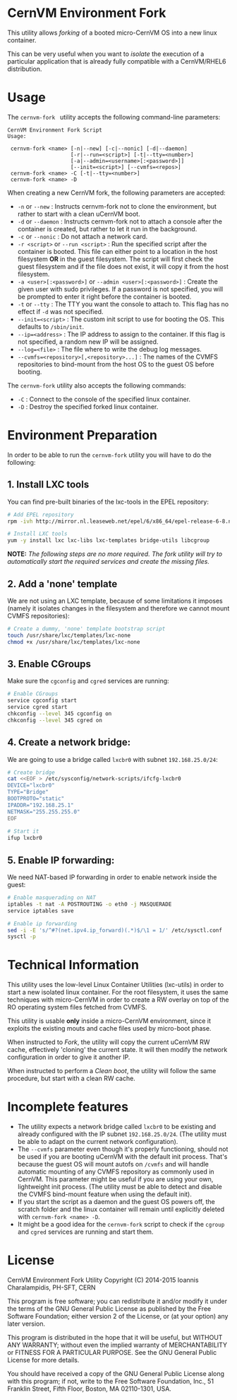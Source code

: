 
# CernVM Environment Fork

This utility allows _forking_ of a booted micro-CernVM OS into a new linux container.

This can be very useful when you want to _isolate_ the execution of a particular application that is already fully compatible with a CernVM/RHEL6 distribution.

# Usage

The `cernvm-fork ` utility accepts the following command-line parameters:

    CernVM Environment Fork Script
    Usage:
    
     cernvm-fork <name> [-n|--new] [-c|--nonic] [-d|--daemon]
                        [-r|--run=<script>] [-t|--tty=<number>]
                        [-a|--admin=<username>[:<password>]]
                        [--init=<script>] [--cvmfs=<repos>]
     cernvm-fork <name> -C [-t|--tty=<number>]
     cernvm-fork <name> -D

When creating a new CernVM fork, the following parameters are accepted:

 * `-n` or `--new` : Instructs cernvm-fork not to clone the environment, but rather to start with a clean uCernVM boot.
 * `-d` or `--daemon` : Instructs cernvm-fork not to attach a console after the container is created, but rather to let it run in the background.
 * `-c` or `--nonic` : Do not attach a network card.
 * `-r <script>` or `--run <script>` : Run the specified script after the container is booted. This file can either point to a location in the host filesystem **OR** in the guest filesystem. The script will first check the guest filesystem and if the file does not exist, it will copy it from the host filesystem.
 * `-a <user>[:<password>]` or `--admin <user>[:<password>]` : Create the given user with sudo privileges. If a password is not specified, you will be prompted to enter it right before the container is booted.
 * `-t` or `--tty` : The TTY you want the console to attach to. This flag has no effect if `-d` was not specified.
 * `--init=<script>` : The custom init script to use for booting the OS. This defaults to `/sbin/init`.
 * `--ip=<address>` : The IP address to assign to the container. If this flag is not specified, a random new IP will be assigned.
 * `--log=<file>` : The file where to write the debug log messages.
 * `--cvmfs=<repository>[,<repository>...]` : The names of the CVMFS repositories to bind-mount from the host OS to the guest OS before booting.

The `cernvm-fork` utility also accepts the following commands:

 * `-C` : Connect to the console of the specified linux container.
 * `-D` : Destroy the specified forked linux container.

# Environment Preparation

In order to be able to run the `cernvm-fork` utility you will have to do the following:

## 1. Install LXC tools

You can find pre-built binaries of the lxc-tools in the EPEL repository:

```sh
# Add EPEL repository
rpm -ivh http://mirror.nl.leaseweb.net/epel/6/x86_64/epel-release-6-8.noarch.rpm

# Install LXC tools
yum -y install lxc lxc-libs lxc-templates bridge-utils libcgroup
```

**NOTE:** _The following steps are no more required. The fork utility will try to automatically start the required services and create the missing files._

## 2. Add a 'none' template

We are not using an LXC template, because of some limitations it imposes (namely it isolates changes in the filesystem and therefore we cannot mount CVMFS repositories):

```sh
# Create a dummy, 'none' template bootstrap script
touch /usr/share/lxc/templates/lxc-none
chmod +x /usr/share/lxc/templates/lxc-none
```

## 3. Enable CGroups

Make sure the `cgconfig` and `cgred` services are running:
    
```sh
# Enable CGroups
service cgconfig start
service cgred start
chkconfig --level 345 cgconfig on
chkconfig --level 345 cgred on
```

## 4. Create a network bridge:

We are going to use a bridge called `lxcbr0` with subnet `192.168.25.0/24`:

```sh
# Create bridge
cat <<EOF > /etc/sysconfig/network-scripts/ifcfg-lxcbr0
DEVICE="lxcbr0"
TYPE="Bridge"
BOOTPROTO="static"
IPADDR="192.168.25.1"
NETMASK="255.255.255.0"
EOF
    
# Start it
ifup lxcbr0
```

## 5. Enable IP forwarding:

We need NAT-based IP forwarding in order to enable network inside the guest:

```sh
# Enable masquerading on NAT
iptables -t nat -A POSTROUTING -o eth0 -j MASQUERADE
service iptables save

# Enable ip forwarding
sed -i -E 's/^#?(net.ipv4.ip_forward)(.*)$/\1 = 1/' /etc/sysctl.conf
sysctl -p
```

# Technical Information

This utility uses the low-level Linux Container Utilities (lxc-utils) in order to start a new isolated linux container. For the root filesystem, it uses the same techniques with micro-CernVM in order to create a RW overlay on top of the RO operating system files fetched from CVMFS.

This utility is usable **only** inside a micro-CernVM environment, since it exploits the existing mouts and cache files used by micro-boot phase. 

When instructed to *Fork*, the utility will copy the current uCernVM RW cache, effectively 'cloning' the current state. It will then modify the network configuration in order to give it another IP.

When instructed to perform a *Clean boot*, the utility will follow the same procedure, but start with a clean RW cache.

# Incomplete features

 * The utility expects a network bridge called `lxcbr0` to be existing and already configured with the IP subnet `192.168.25.0/24`. (The utility must be able to adapt on the current network configuration).
 * The `--cvmfs` parameter even though it's properly functioning, should not be used if you are booting uCernVM with the default init process. That's because the guest OS will mount autofs on `/cvmfs` and will handle automatic mounting of any CVMFS repository as commonly used in CernVM. This parameter might be useful if you are using your own, lightweight init process. (The utility must be able to detect and disable the CVMFS bind-mount feature when using the default init).
 * If you start the script as a daemon and the guest OS powers off, the scratch folder and the linux container will remain until explicitly deleted with `cernvm-fork <name> -D`.
 * It might be a good idea for the `cernvm-fork` script to check if the `cgroup` and `cgred`  services are running and start them.

# License

CernVM Environment Fork Utility 
Copyright (C) 2014-2015  Ioannis Charalampidis, PH-SFT, CERN

This program is free software; you can redistribute it and/or
modify it under the terms of the GNU General Public License
as published by the Free Software Foundation; either version 2
of the License, or (at your option) any later version.

This program is distributed in the hope that it will be useful,
but WITHOUT ANY WARRANTY; without even the implied warranty of
MERCHANTABILITY or FITNESS FOR A PARTICULAR PURPOSE.  See the
GNU General Public License for more details.

You should have received a copy of the GNU General Public License
along with this program; if not, write to the Free Software
Foundation, Inc., 51 Franklin Street, Fifth Floor, Boston, MA  02110-1301, USA.
